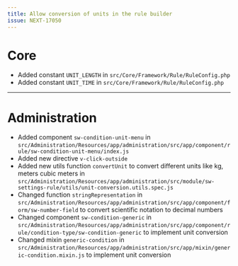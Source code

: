 ```yaml
---
title: Allow conversion of units in the rule builder
issue: NEXT-17050
---
```

# Core
* Added constant `UNIT_LENGTH` in `src/Core/Framework/Rule/RuleConfig.php`
* Added constant `UNIT_TIME` in `src/Core/Framework/Rule/RuleConfig.php`
___
# Administration
* Added component `sw-condition-unit-menu` in `src/Administration/Resources/app/administration/src/app/component/rule/sw-condition-unit-menu/index.js`
* Added new directive `v-click-outside`
* Added new utils function `convertUnit` to convert different units like kg, meters cubic meters in `src/Administration/Resources/app/administration/src/module/sw-settings-rule/utils/unit-conversion.utils.spec.js`
* Changed function `stringRepresentation` in `src/Administration/Resources/app/administration/src/app/component/form/sw-number-field` to convert scientific notation to decimal numbers
* Changed component `sw-condition-generic` in `src/Administration/Resources/app/administration/src/app/component/rule/condition-type/sw-condition-generic` to implement unit conversion
* Changed mixin `generic-condition` in `src/Administration/Resources/app/administration/src/app/mixin/generic-condition.mixin.js` to implement unit conversion
